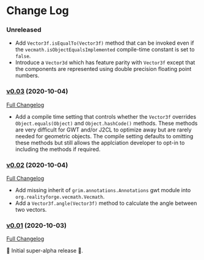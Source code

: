 # Change Log

### Unreleased

* Add `Vector3f.isEqualTo(Vector3f)` method that can be invoked even if the `vecmath.isObjectEqualsImplemented`
  compile-time constant is set to `false`.
* Introduce a `Vector3d` which has feature parity with `Vector3f` except that the components are represented
  using double precision floating point numbers.

### [v0.03](https://github.com/realityforge/vecmath/tree/v0.03) (2020-10-04)
[Full Changelog](https://github.com/realityforge/vecmath/compare/v0.02...v0.03)

* Add a compile time setting that controls whether the `Vector3f` overrides `Object.equals(Object)` and
  `Object.hashCode()` methods. These methods are very difficult for GWT and/or J2CL to optimize away but
  are rarely needed for geometric objects. The compile setting defaults to omitting these methods but still
  allows the applciation developer to opt-in to including the methods if required.

### [v0.02](https://github.com/realityforge/vecmath/tree/v0.02) (2020-10-04)
[Full Changelog](https://github.com/realityforge/vecmath/compare/v0.01...v0.02)

* Add missing inherit of `grim.annotations.Annotations` gwt module into `org.realityforge.vecmath.Vecmath`.
* Add a `Vector3f.angle(Vector3f)` method to calculate the angle between two vectors.

### [v0.01](https://github.com/realityforge/vecmath/tree/v0.01) (2020-10-03)
[Full Changelog](https://github.com/realityforge/vecmath/compare/c629a14f7295a371410e3a500d252917a8ee0c33...v0.01)

🎉 Initial super-alpha release 🎉.

